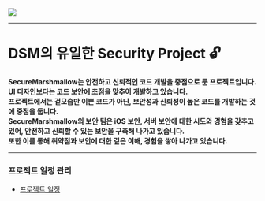 
<img src="https://boanprojects.s3.ap-northeast-2.amazonaws.com/%E1%84%89%E1%85%B3%E1%84%8F%E1%85%B3%E1%84%85%E1%85%B5%E1%86%AB%E1%84%89%E1%85%A3%E1%86%BA+2023-09-19+%E1%84%8B%E1%85%A9%E1%84%8C%E1%85%A5%E1%86%AB+11.44.37.png">

---
# DSM의 유일한 Security Project 🔓

**SecureMarshmallow는 안전하고 신뢰적인 코드 개발을 중점으로 둔 프로젝트입니다.<br>
UI 디자인보다는 코드 보안에 초점을 맞추어 개발하고 있습니다.<br>
프로젝트에서는 겉모습만 이쁜 코드가 아닌, 보안성과 신뢰성이 높은 코드를 개발하는 것에 중점을 둡니다.<br>
SecureMarshmallow의 보안 팀은 iOS 보안, 서버 보안에 대한 시도와 경험을 갖추고 있어, 안전하고 신뢰할 수 있는 보안을 구축해 나가고 있습니다.<br>
또한 이를 통해 취약점과 보안에 대한 깊은 이해, 경험을 쌓아 나가고 있습니다.<br>**

---

### 프로젝트 일정 관리
- [프로젝트 일정](https://github.com/orgs/SecureMarshmallow/projects/2/views/1 "Builder 패턴이란?")
